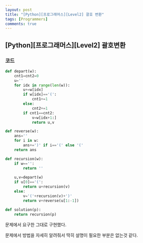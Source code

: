 ```yaml
---
layout: post
title: "[Python][프로그래머스][Level2] 괄호 변환"
tags: [Programmers]
comments: true
---
```


## [Python][프로그래머스][Level2] 괄호변환

### 코드

```python
def depart(w):
    cnt1=cnt2=0
    u=''
    for idx in range(len(w)):
        u+=w[idx]
        if w[idx]=='(':
            cnt1+=1
        else:
            cnt2+=1
        if cnt1==cnt2:
            v=w[idx+1:]
            return u,v

def reverse(w):
    ans=''
    for i in w:
        ans+=')' if i=='(' else '('
    return ans

def recursion(w):
    if w=='':
        return ''
    
    u,v=depart(w)
    if u[0]=='(':
        return u+recursion(v)
    else:
        v='('+recursion(v)+')'
        return v+reverse(u[1:-1])
    
def solution(p):
    return recursion(p)
```

문제에서 요구한 그대로 구현했다.

문제에서 방법을 자세히 알려줘서 딱히 설명이 필요한 부분은 없는것 같다.

